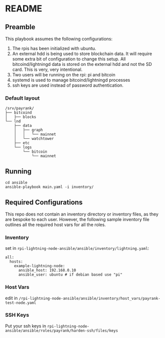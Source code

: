 # README

## Preamble

This playbook assumes the following configurations:

1) The rpis has been initialized with ubuntu.
2) An external hdd is being used to store blockchain data. It will require some extra
bit of configuration to change this setup. All bitcoind/lightningd data is stored on the
external hdd and not the SD card. This is very, very intentional.
3) Two users will be running on the rpi: pi and bitcoin
4) systemd is used to manage bitcoind/lightningd processes
5) ssh keys are used instead of password authentication.

### Default layout 

```
/srv/payrank/
├── bitcoind
│   ├── blocks
└── lnd
    ├── data
    │   ├── graph
    │   │   └── mainnet
    │   └── watchtower
    ├── etc
    └── logs
        └── bitcoin
            └── mainnet
```


## Running

```
cd ansible
ansible-playbook main.yaml -i inventory/
```

## Required Configurations

This repo does not contain an inventory directory or inventory files, as they are bespoke
to each user. However, the following sample inventory file outlines all the required
host vars for all the roles.

### Inventory

set in `rpi-lightning-node-ansible/ansible/inventory/lightning.yaml`:

```
all:
  hosts:
    example-lightning-node:
      ansible_host: 192.168.0.10
      ansible_user: ubuntu # if debian based use "pi"
```

### Host Vars

edit in `/rpi-lightning-node-ansible/ansible/inventory/host_vars/payrank-test-node.yaml`

### SSH Keys

Put your ssh keys in `rpi-lightning-node-ansible/ansible/roles/payrank/harden-ssh/files/keys`
